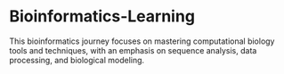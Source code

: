# Bioinformatics-Learning
This bioinformatics journey focuses on mastering computational biology tools and techniques, with an emphasis on sequence analysis, data processing, and biological modeling.
